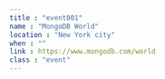 ```yaml
---
title : "event001"
name : "MongoDB World"
location : "New York city"
when : ""
link : https://www.mongodb.com/world
class : "event"
---
```

